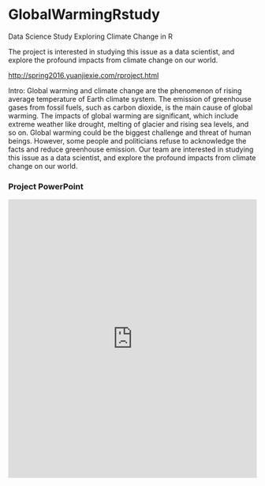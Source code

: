 # GlobalWarmingRstudy
Data Science Study
Exploring Climate Change in R

The project is interested in studying this issue as a data scientist, and explore the profound impacts from climate change on our world.


http://spring2016.yuanjiexie.com/rproject.html


Intro:
Global warming and climate change are the phenomenon of rising average temperature of Earth climate system. The emission of greenhouse gases from fossil fuels, such as carbon dioxide, is the main cause of global warming. The impacts of global warming are significant, which include extreme weather like drought, melting of glacier and rising sea levels, and so on. Global warming could be the biggest challenge and threat of human beings. However, some people and politicians refuse to acknowledge the facts and reduce greenhouse emission. Our team are interested in studying this issue as a data scientist, and explore the profound impacts from climate change on our world.


<h3>Project PowerPoint</h3>
  <div class="thumbnail">
    <p style="text-align:center">
      <iframe src="https://onedrive.live.com/embed?cid=0B0EC8B9BF693A02&resid=B0EC8B9BF693A02%212035&authkey=AHX4Ray-ddoiNqA&em=2&wdAr=1.7777777777777777&wdEaa=1" width="100%" height="565px" frameborder="0">This is an embedded <a target="_blank" href="https://office.com">Microsoft Office</a> presentation, powered by <a target="_blank" href="https://office.com/webapps">Office Online</a>.</iframe>
    </p>
   </div>

